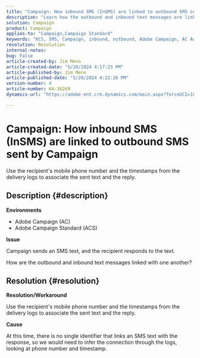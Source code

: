 ```yaml
---
title: "Campaign: How inbound SMS (InSMS) are linked to outbound SMS sent by Campaign"
description: "Learn how the outbound and inbound text messages are linked with one another in Campaign."
solution: Campaign
product: Campaign
applies-to: "Campaign,Campaign Standard"
keywords: "KCS, SMS, Campaign, inbound, outbound, Adobe Campaign, AC Adobe Campaign Standard, ACS"
resolution: Resolution
internal-notes: 
bug: False
article-created-by: Jim Menn
article-created-date: "5/20/2024 4:17:23 PM"
article-published-by: Jim Menn
article-published-date: "5/20/2024 4:22:26 PM"
version-number: 4
article-number: KA-16269
dynamics-url: "https://adobe-ent.crm.dynamics.com/main.aspx?forceUCI=1&pagetype=entityrecord&etn=knowledgearticle&id=07d3706b-c416-ef11-9f8a-6045bd006268"

---
```

# Campaign: How inbound SMS (InSMS) are linked to outbound SMS sent by Campaign


Use the recipient's mobile phone number and the timestamps from the delivery logs to associate the sent text and the reply.

## Description {#description}


<b>Environments</b>

- Adobe Campaign (AC)
- Adobe Campaign Standard (ACS)


<b>Issue</b>

Campaign sends an SMS text, and the recipient responds to the text.

How are the outbound and inbound text messages linked with one another?


## Resolution {#resolution}


<b>Resolution/Workaround</b>

Use the recipient's mobile phone number and the timestamps from the delivery logs to associate the sent text and the reply.

<b>Cause</b>

At this time, there is no single identifier that links an SMS text with the response, so we would need to infer the connection through the logs, looking at phone number and timestamp.


